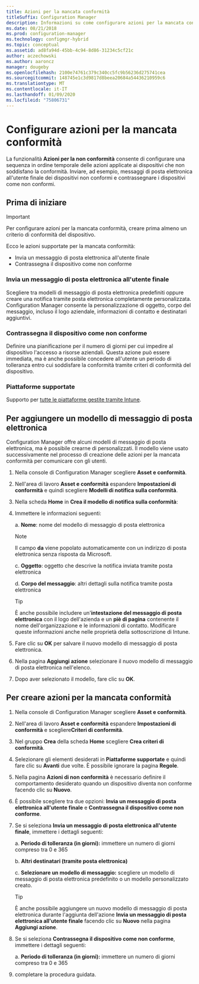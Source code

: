 ```yaml
---
title: Azioni per la mancata conformità
titleSuffix: Configuration Manager
description: Informazioni su come configurare azioni per la mancata conformità con Configuration Manager
ms.date: 08/21/2018
ms.prod: configuration-manager
ms.technology: configmgr-hybrid
ms.topic: conceptual
ms.assetid: ad8fa94d-45bb-4c94-8d86-31234c5cf21c
author: aczechowski
ms.author: aaroncz
manager: dougeby
ms.openlocfilehash: 2100e74761c379c340cc5fc9b56236d275741cea
ms.sourcegitcommit: 148745e1c3d9817d8beea20684a54436210959c6
ms.translationtype: MT
ms.contentlocale: it-IT
ms.lasthandoff: 01/09/2020
ms.locfileid: "75806731"
---
```

# <a name="set-up-actions-for-non-compliance"></a>Configurare azioni per la mancata conformità

La funzionalità **Azioni per la non conformità** consente di configurare una sequenza in ordine temporale delle azioni applicate ai dispositivi che non soddisfano la conformità. Inviare, ad esempio, messaggi di posta elettronica all'utente finale dei dispositivi non conformi e contrassegnare i dispositivi come non conformi.



## <a name="before-you-begin"></a>Prima di iniziare

> [!IMPORTANT]  
> Per configurare azioni per la mancata conformità, creare prima almeno un criterio di conformità del dispositivo.  

Ecco le azioni supportate per la mancata conformità:

- Invia un messaggio di posta elettronica all'utente finale
- Contrassegna il dispositivo come non conforme

### <a name="send-e-mail-to-end-user"></a>Invia un messaggio di posta elettronica all'utente finale

Scegliere tra modelli di messaggio di posta elettronica predefiniti oppure creare una notifica tramite posta elettronica completamente personalizzata. Configuration Manager consente la personalizzazione di oggetto, corpo del messaggio, incluso il logo aziendale, informazioni di contatto e destinatari aggiuntivi.

### <a name="mark-devices-non-compliant"></a>Contrassegna il dispositivo come non conforme

Definire una pianificazione per il numero di giorni per cui impedire al dispositivo l'accesso a risorse aziendali. Questa azione può essere immediata, ma è anche possibile concedere all'utente un periodo di tolleranza entro cui soddisfare la conformità tramite criteri di conformità del dispositivo.

### <a name="supported-platforms"></a>Piattaforme supportate

Supporto per [tutte le piattaforme gestite tramite Intune](https://docs.microsoft.com/intune/supported-devices-browsers).



## <a name="to-add-an-email-template"></a>Per aggiungere un modello di messaggio di posta elettronica

Configuration Manager offre alcuni modelli di messaggio di posta elettronica, ma è possibile crearne di personalizzati. Il modello viene usato successivamente nel processo di creazione delle azioni per la mancata conformità per comunicare con gli utenti.

1. Nella console di Configuration Manager scegliere **Asset e conformità**.  

2. Nell'area di lavoro **Asset e conformità** espandere **Impostazioni di conformità** e quindi scegliere **Modelli di notifica sulla conformità**.  

3. Nella scheda **Home** in **Crea il modello di notifica sulla conformità**:  

4. Immettere le informazioni seguenti:  

    a. **Nome**: nome del modello di messaggio di posta elettronica  

    > [!Note]  
    > Il campo **da** viene popolato automaticamente con un indirizzo di posta elettronica senza risposta da Microsoft.<!--SCCMDocs issue 652-->  

    c. **Oggetto**: oggetto che descrive la notifica inviata tramite posta elettronica  

    d. **Corpo del messaggio**: altri dettagli sulla notifica tramite posta elettronica  

    > [!TIP]  
    > È anche possibile includere un'**intestazione del messaggio di posta elettronica** con il logo dell'azienda e un **piè di pagina** contenente il nome dell'organizzazione e le informazioni di contatto. Modificare queste informazioni anche nelle proprietà della sottoscrizione di Intune.  

5. Fare clic su **OK** per salvare il nuovo modello di messaggio di posta elettronica.  

6. Nella pagina **Aggiungi azione** selezionare il nuovo modello di messaggio di posta elettronica nell'elenco.  

7. Dopo aver selezionato il modello, fare clic su **OK**.  



## <a name="to-create-actions-for-non-compliance"></a>Per creare azioni per la mancata conformità

1. Nella console di Configuration Manager scegliere **Asset e conformità**.  

2. Nell'area di lavoro **Asset e conformità** espandere **Impostazioni di conformità** e scegliere**Criteri di conformità**.  

3. Nel gruppo **Crea** della scheda **Home** scegliere **Crea criteri di conformità**.  

4. Selezionare gli elementi desiderati in **Piattaforme supportate** e quindi fare clic su **Avanti** due volte. È possibile ignorare la pagina **Regole**.  

5. Nella pagina **Azioni di non conformità** è necessario definire il comportamento desiderato quando un dispositivo diventa non conforme facendo clic su **Nuovo**.  

6. È possibile scegliere tra due opzioni: **Invia un messaggio di posta elettronica all'utente finale** e **Contrassegna il dispositivo come non conforme**.  

7. Se si seleziona **Invia un messaggio di posta elettronica all'utente finale**, immettere i dettagli seguenti:  

    a. **Periodo di tolleranza (in giorni):** immettere un numero di giorni compreso tra 0 e 365  

    b. **Altri destinatari (tramite posta elettronica)**  

    c. **Selezionare un modello di messaggio:** scegliere un modello di messaggio di posta elettronica predefinito o un modello personalizzato creato.  

    > [!TIP]   
    > È anche possibile aggiungere un nuovo modello di messaggio di posta elettronica durante l'aggiunta dell'azione **Invia un messaggio di posta elettronica all'utente finale** facendo clic su **Nuovo** nella pagina **Aggiungi azione**.  

8. Se si seleziona **Contrassegna il dispositivo come non conforme**, immettere i dettagli seguenti:  

    a. **Periodo di tolleranza (in giorni):** immettere un numero di giorni compreso tra 0 e 365  

9. completare la procedura guidata.  

